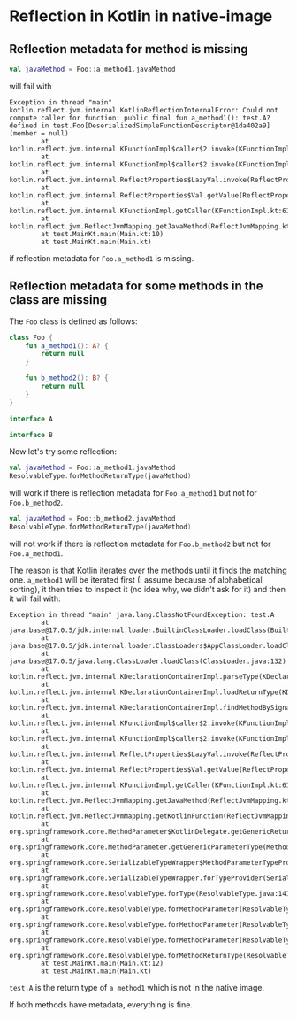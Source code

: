# Reflection in Kotlin in native-image

## Reflection metadata for method is missing

```kotlin
val javaMethod = Foo::a_method1.javaMethod
```

will fail with

```
Exception in thread "main" kotlin.reflect.jvm.internal.KotlinReflectionInternalError: Could not compute caller for function: public final fun a_method1(): test.A? defined in test.Foo[DeserializedSimpleFunctionDescriptor@1da402a9] (member = null)
        at kotlin.reflect.jvm.internal.KFunctionImpl$caller$2.invoke(KFunctionImpl.kt:88)
        at kotlin.reflect.jvm.internal.KFunctionImpl$caller$2.invoke(KFunctionImpl.kt:61)
        at kotlin.reflect.jvm.internal.ReflectProperties$LazyVal.invoke(ReflectProperties.java:63)
        at kotlin.reflect.jvm.internal.ReflectProperties$Val.getValue(ReflectProperties.java:32)
        at kotlin.reflect.jvm.internal.KFunctionImpl.getCaller(KFunctionImpl.kt:61)
        at kotlin.reflect.jvm.ReflectJvmMapping.getJavaMethod(ReflectJvmMapping.kt:63)
        at test.MainKt.main(Main.kt:10)
        at test.MainKt.main(Main.kt)
```

if reflection metadata for `Foo.a_method1` is missing.

## Reflection metadata for some methods in the class are missing

The `Foo` class is defined as follows:

```kotlin
class Foo {
    fun a_method1(): A? {
        return null
    }

    fun b_method2(): B? {
        return null
    }
}

interface A

interface B
```

Now let's try some reflection:

```kotlin
val javaMethod = Foo::a_method1.javaMethod
ResolvableType.forMethodReturnType(javaMethod)
```

will work if there is reflection metadata for `Foo.a_method1` but not for `Foo.b_method2`.

```kotlin
val javaMethod = Foo::b_method2.javaMethod
ResolvableType.forMethodReturnType(javaMethod)
```

will not work if there is reflection metadata for `Foo.b_method2` but not for `Foo.a_method1`.

The reason is that Kotlin iterates over the methods until it finds the matching one. `a_method1` will be iterated first
(I assume because of alphabetical sorting), it then tries to inspect it (no idea why, we didn't ask for it) and then it
will fail with:

```
Exception in thread "main" java.lang.ClassNotFoundException: test.A
        at java.base@17.0.5/jdk.internal.loader.BuiltinClassLoader.loadClass(BuiltinClassLoader.java:52)
        at java.base@17.0.5/jdk.internal.loader.ClassLoaders$AppClassLoader.loadClass(ClassLoaders.java:188)
        at java.base@17.0.5/java.lang.ClassLoader.loadClass(ClassLoader.java:132)
        at kotlin.reflect.jvm.internal.KDeclarationContainerImpl.parseType(KDeclarationContainerImpl.kt:273)
        at kotlin.reflect.jvm.internal.KDeclarationContainerImpl.loadReturnType(KDeclarationContainerImpl.kt:288)
        at kotlin.reflect.jvm.internal.KDeclarationContainerImpl.findMethodBySignature(KDeclarationContainerImpl.kt:198)
        at kotlin.reflect.jvm.internal.KFunctionImpl$caller$2.invoke(KFunctionImpl.kt:68)
        at kotlin.reflect.jvm.internal.KFunctionImpl$caller$2.invoke(KFunctionImpl.kt:61)
        at kotlin.reflect.jvm.internal.ReflectProperties$LazyVal.invoke(ReflectProperties.java:63)
        at kotlin.reflect.jvm.internal.ReflectProperties$Val.getValue(ReflectProperties.java:32)
        at kotlin.reflect.jvm.internal.KFunctionImpl.getCaller(KFunctionImpl.kt:61)
        at kotlin.reflect.jvm.ReflectJvmMapping.getJavaMethod(ReflectJvmMapping.kt:63)
        at kotlin.reflect.jvm.ReflectJvmMapping.getKotlinFunction(ReflectJvmMapping.kt:136)
        at org.springframework.core.MethodParameter$KotlinDelegate.getGenericReturnType(MethodParameter.java:914)
        at org.springframework.core.MethodParameter.getGenericParameterType(MethodParameter.java:510)
        at org.springframework.core.SerializableTypeWrapper$MethodParameterTypeProvider.getType(SerializableTypeWrapper.java:291)
        at org.springframework.core.SerializableTypeWrapper.forTypeProvider(SerializableTypeWrapper.java:107)
        at org.springframework.core.ResolvableType.forType(ResolvableType.java:1413)
        at org.springframework.core.ResolvableType.forMethodParameter(ResolvableType.java:1334)
        at org.springframework.core.ResolvableType.forMethodParameter(ResolvableType.java:1316)
        at org.springframework.core.ResolvableType.forMethodParameter(ResolvableType.java:1283)
        at org.springframework.core.ResolvableType.forMethodReturnType(ResolvableType.java:1228)
        at test.MainKt.main(Main.kt:12)
        at test.MainKt.main(Main.kt)
```

`test.A` is the return type of `a_method1` which is not in the native image.

If both methods have metadata, everything is fine.
